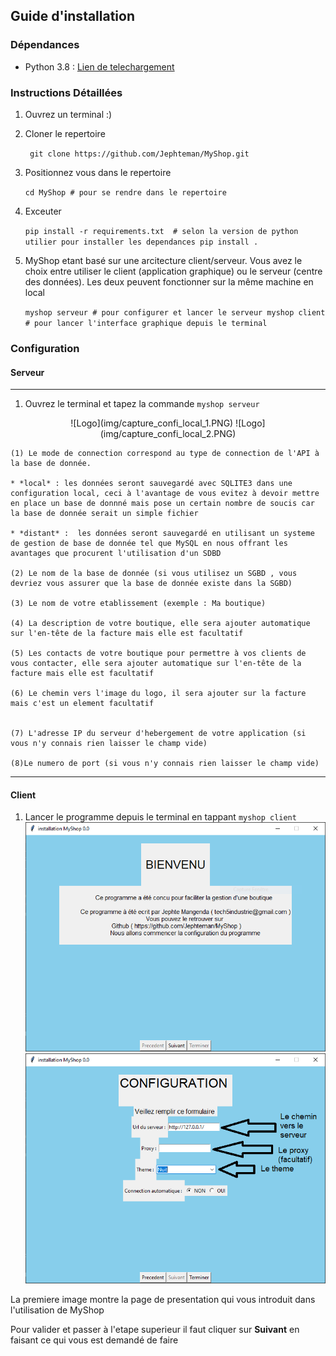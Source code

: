## Guide d'installation

### Dépendances

* Python 3.8 : [Lien de telechargement](https://kinsta.com/fr/base-de-connaissances/installer-python/)

### Instructions Détaillées

1. Ouvrez un terminal :)
2.  Cloner le repertoire

    `` 
    git clone https://github.com/Jephteman/MyShop.git
    ``

3.  Positionnez vous dans le repertoire

    ``
        cd MyShop # pour se rendre dans le repertoire
    ``

4.  Exceuter 

    ``
    pip install -r requirements.txt  # selon la version de python utilier pour installer les dependances
    pip install .
    ``

5. MyShop etant basé sur une arcitecture client/serveur. Vous avez le choix entre utiliser le client (application graphique) ou le serveur (centre des données). Les deux peuvent fonctionner sur la même machine en local 

    ``
    myshop serveur # pour configurer et lancer le serveur
    myshop client # pour lancer l'interface graphique depuis le terminal
    ``

### Configuration
#### Serveur
_____________
1. Ouvrez le terminal et tapez la commande ``myshop serveur``
<center>
    ![Logo](img/capture_confi_local_1.PNG)
    ![Logo](img/capture_confi_local_2.PNG)
</center>

    (1) Le mode de connection correspond au type de connection de l'API à la base de donnée.

    * *local* : les données seront sauvegardé avec SQLITE3 dans une configuration local, ceci à l'avantage de vous evitez à devoir mettre en place un base de donnné mais pose un certain nombre de soucis car la base de donnée serait un simple fichier

    * *distant* :  les données seront sauvegardé en utilisant un systeme de gestion de base de donnée tel que MySQL en nous offrant les avantages que procurent l'utilisation d'un SDBD

    (2) Le nom de la base de donnée (si vous utilisez un SGBD , vous devriez vous assurer que la base de donnée existe dans la SGBD)

    (3) Le nom de votre etablissement (exemple : Ma boutique)

    (4) La description de votre boutique, elle sera ajouter automatique sur l'en-tête de la facture mais elle est facultatif

    (5) Les contacts de votre boutique pour permettre à vos clients de vous contacter, elle sera ajouter automatique sur l'en-tête de la facture mais elle est facultatif

    (6) Le chemin vers l'image du logo, il sera ajouter sur la facture mais c'est un element facultatif


    (7) L'adresse IP du serveur d'hebergement de votre application (si vous n'y connais rien laisser le champ vide)
    
    (8)Le numero de port (si vous n'y connais rien laisser le champ vide)


---
#### Client

1. Lancer le programme depuis le terminal en tappant `myshop client`
![client image 1](img/client_install_1.PNG)
![client image 2](img/client_install_2.PNG)

La premiere image montre la page de presentation qui vous introduit dans l'utilisation de MyShop

Pour valider et passer à l'etape superieur il faut cliquer sur __Suivant__ en faisant ce qui vous est demandé de faire





